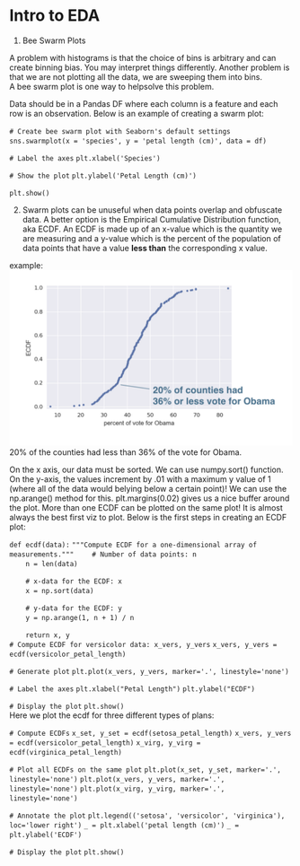 # Intro to EDA

1. Bee Swarm Plots

A problem with histograms is that the choice of bins is arbitrary and can create binning bias. You may interpret things differently. Another problem is that we are not plotting all the data, we are sweeping them into bins. 
<br/>
A bee swarm plot is one way to helpsolve this problem. 


Data should be in a Pandas DF where each column is a feature and each row is an observation. Below is an example of creating a swarm plot: <br/>

`# Create bee swarm plot with Seaborn's default settings`
`sns.swarmplot(x = 'species', y = 'petal length (cm)', data = df)`

`# Label the axes`
`plt.xlabel('Species')`

`# Show the plot`
`plt.ylabel('Petal Length (cm)')`

`plt.show()` <br/>

2. Swarm plots can be unuseful when data points overlap and obfuscate data. A better option is the Empirical Cumulative Distribution function, aka ECDF. An ECDF is made up of an x-value which is the quantity we are measuring and a y-value which is the percent of the population of data points that have a value **less than** the corresponding x value. <br/>

example: ![ECDF](ecdf.png) <br/>
20% of the counties had less than 36% of the vote for Obama. <br/>

On the x axis, our data must be sorted. We can use numpy.sort() function. On the y-axis, the values increment by .01 with a maximum y value of 1 (where all of the data would belying below a certain point)! We can use the np.arange() method for this. plt.margins(0.02) gives us a nice buffer around the plot. More than one ECDF can be plotted on the same plot! It is almost always the best first viz to plot. Below is the first steps in creating an ECDF plot: <br/>

`def ecdf(data):`
`"""Compute ECDF for a one-dimensional array of measurements."""`
`    # Number of data points: n`<br/>
`    n = len(data)`<br/>

`    # x-data for the ECDF: x`<br/>
`    x = np.sort(data)`<br/>

`    # y-data for the ECDF: y`<br/>
`    y = np.arange(1, n + 1) / n`<br/>

`    return x, y`<br/>
`# Compute ECDF for versicolor data: x_vers, y_vers`
`x_vers, y_vers = ecdf(versicolor_petal_length)`

`# Generate plot`
`plt.plot(x_vers, y_vers, marker='.', linestyle='none')`

`# Label the axes`
`plt.xlabel("Petal Length")`
`plt.ylabel("ECDF")`

`# Display the plot`
`plt.show()`
<br/>
Here we plot the ecdf for three different types of plans:<br/>

`# Compute ECDFs`
`x_set, y_set = ecdf(setosa_petal_length)`
`x_vers, y_vers = ecdf(versicolor_petal_length)`
`x_virg, y_virg = ecdf(virginica_petal_length)`

`# Plot all ECDFs on the same plot`
`plt.plot(x_set, y_set, marker='.', linestyle='none')`
`plt.plot(x_vers, y_vers, marker='.', linestyle='none')`
`plt.plot(x_virg, y_virg, marker='.', linestyle='none')`

`# Annotate the plot`
`plt.legend(('setosa', 'versicolor', 'virginica'), loc='lower right')`
`_ = plt.xlabel('petal length (cm)')`
`_ = plt.ylabel('ECDF')`

`# Display the plot`
`plt.show()`

